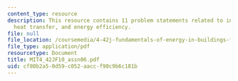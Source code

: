 ```yaml
---
content_type: resource
description: This resource contains 11 problem statements related to insulation, convective
  heat transfer, and energy efficiency.
file: null
file_location: /coursemedia/4-42j-fundamentals-of-energy-in-buildings-fall-2010/cf80b2a50d59c052aaccf90c9b6c181b_MIT4_42JF10_assn06.pdf
file_type: application/pdf
resourcetype: Document
title: MIT4_42JF10_assn06.pdf
uid: cf80b2a5-0d59-c052-aacc-f90c9b6c181b
---
```

